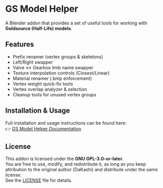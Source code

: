 # GS Model Helper

A Blender addon that provides a set of useful tools for working with **Goldsource (Half-Life) models**.

## Features
- Prefix renamer (vertex groups & skeletons)
- Left/Right swapper
- Valve ↔ Gearbox limb name swapper
- Texture interpolation controls (Closest/Linear)
- Material renamer (.bmp enforcement)
- Vertex weight quick-fix tools
- Vertex overlap analyzer & selection
- Cleanup tools for unused vertex groups

## Installation & Usage
Full installation and usage instructions can be found here:  
👉 [GS Model Helper Documentation](https://www.notion.so/2602f64aee2580b3945ecf8a2cebc1de?v=2602f64aee258053a597000c3902eb74)

## License
This addon is licensed under the **GNU GPL-3.0-or-later**.  
You are free to use, modify, and redistribute it, as long as you keep attribution to the original author (DaKashi) and distribute under the same license.  
See the [LICENSE](LICENSE) file for details.
